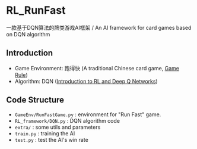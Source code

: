 # RL_RunFast

一款基于DQN算法的牌类游戏AI框架 / An AI framework for card games based on DQN algorithm

## Introduction

- Game Environment: 跑得快 (A traditional Chinese card game, [Game Rule](https://baike.baidu.com/item/%E8%B7%91%E5%BE%97%E5%BF%AB/12998100))
- Algorithm: DQN ([Introduction to RL and Deep Q Networks](https://www.tensorflow.org/agents/tutorials/0_intro_rl))

## Code Structure

 - `GameEnv/RunFastGame.py` : environment for "Run Fast" game.
 - `RL_framework/DQN.py` : DQN algorithm code
 - `extra/` : some utils and parameters
 - `train.py` : training the AI
 - `test.py` : test the AI's win rate
